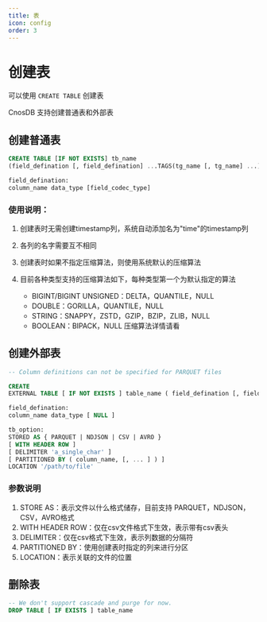 ```yaml
---
title: 表
icon: config
order: 3
---
```


# **创建表**

可以使用 `CREATE TABLE` 创建表

CnosDB 支持创建普通表和外部表

## **创建普通表**

```sql
CREATE TABLE [IF NOT EXISTS] tb_name
(field_defination [, field_defination] ...TAGS(tg_name [, tg_name] ...))

field_defination:
column_name data_type [field_codec_type]
```

### 使用说明：

1. 创建表时无需创建timestamp列，系统自动添加名为"time"的timestamp列
2. 各列的名字需要互不相同
3. 创建表时如果不指定压缩算法，则使用系统默认的压缩算法
4. 目前各种类型支持的压缩算法如下，每种类型第一个为默认指定的算法

    * BIGINT/BIGINT UNSIGNED：DELTA，QUANTILE，NULL
    * DOUBLE：GORILLA，QUANTILE，NULL
    * STRING：SNAPPY，ZSTD，GZIP，BZIP，ZLIB，NULL
    * BOOLEAN：BIPACK，NULL
      压缩算法详情请看

## **创建外部表**

```sql
-- Column definitions can not be specified for PARQUET files

CREATE
EXTERNAL TABLE [ IF NOT EXISTS ] table_name ( field_defination [, field_defination] ... ) tb_option

field_defination:
column_name data_type [ NULL ]

tb_option:
STORED AS { PARQUET | NDJSON | CSV | AVRO }
[ WITH HEADER ROW ]
[ DELIMITER 'a_single_char' ]
[ PARTITIONED BY ( column_name, [, ... ] ) ]
LOCATION '/path/to/file'
```

### 参数说明

1. STORE AS：表示文件以什么格式储存，目前支持 PARQUET，NDJSON，CSV，AVRO格式
2. WITH HEADER ROW：仅在csv文件格式下生效，表示带有csv表头
3. DELIMITER：仅在csv格式下生效，表示列数据的分隔符
4. PARTITIONED BY：使用创建表时指定的列来进行分区
5. LOCATION：表示关联的文件的位置

## **删除表**

```sql
-- We don't support cascade and purge for now.
DROP TABLE [ IF EXISTS ] table_name
```

[//]: # (## **修改表**)
[//]: # (```sql)
[//]: # (todo)
[//]: # (!&#40;&#41;)
[//]: # (```)